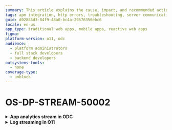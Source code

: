 ```yaml
---
summary: This article explains the cause, impact, and recommended action for an HTTP server error on the APM tool server.
tags: apm integration, http errors, troubleshooting, server communication, error handling
guid: d02885d3-84f9-48a0-bc4a-29576356ebc6
locale: en-us
app_type: traditional web apps, mobile apps, reactive web apps
figma:
platform-version: o11, odc
audience:
  - platform administrators
  - full stack developers
  - backend developers
outsystems-tools:
  - none
coverage-type:
  - unblock
---
```


# OS-DP-STREAM-50002

<details>
<summary> <strong> App analytics stream in ODC</strong></summary>

## Error message

`There was an internal or gateway communication error reported by the destination APM tool. If the problem persists, contact OutSystems Support.`

## Cause

An internal or gateway communication error occurred while connecting to the APM tool server.

## Impact

Unable to connect to the destination server due to internal or gateway communication error. Therefore, observability data isn't streamed to the APM tool.

## Recommended action

The destination server has responded with an **HTTP 502** error. Therefore, check that the APM tool works correctly and re-establish the connection.

</details>

<details>
<summary> <strong> Log streaming in O11</strong></summary>

## Error message

`There was an internal or gateway communication error reported by the destination APM tool. If the problem persists, contact OutSystems Support.`

## Cause

An internal or gateway communication error occurred while connecting to the APM tool server.

## Impact

Unable to connect to the destination server due to internal or gateway communication error. Therefore, logs are not streamed to the APM tool.

## Recommended action

The destination server has responded with an **HTTP 502** error. Therefore, check that the APM tool works correctly and re-establish the connection.

</details>
